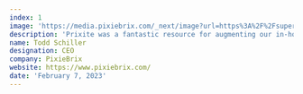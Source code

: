 ```yaml
---
index: 1
image: 'https://media.pixiebrix.com/_next/image?url=https%3A%2F%2Fsuper-static-assets.s3.amazonaws.com%2Fccc60628-59bb-42eb-a933-1cbafd281e1b%2Fimages%2F1ea4a6f8-f32e-41b5-846d-bd8d36db27d3.png&w=640&q=80'
description: 'Prixite was a fantastic resource for augmenting our in-house development team. As a startup, moving fast is critical. Their web application developers seamlessly integrated with our team and brought expertise to our project.'
name: Todd Schiller
designation: CEO
company: PixieBrix
website: https://www.pixiebrix.com/
date: 'February 7, 2023'
---
```

